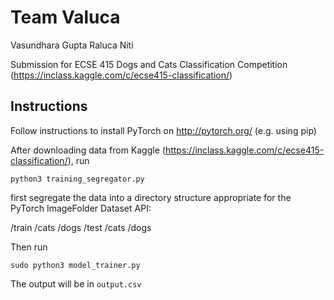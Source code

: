 # Team Valuca

Vasundhara Gupta
Raluca Niti

Submission for ECSE 415 Dogs and Cats Classification Competition (https://inclass.kaggle.com/c/ecse415-classification/)

## Instructions
Follow instructions to install PyTorch on http://pytorch.org/ (e.g. using pip)

After downloading data from Kaggle (https://inclass.kaggle.com/c/ecse415-classification/), run

`python3 training_segregator.py`

first segregate the data into a directory structure appropriate for the PyTorch ImageFolder Dataset API:

/train
    /cats
    /dogs
/test
    /cats
    /dogs

Then run

`sudo python3 model_trainer.py`

The output will be in `output.csv`